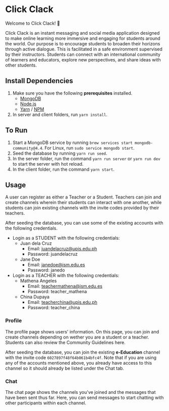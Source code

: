 # Click Clack

Welcome to Click Clack! 👋 

Click Clack is an instant messaging and social media application designed to make online learning more immersive and engaging for students around the world. Our purpose is to encourage students to broaden their horizons through active dialogue. This is facilitated in a safe environment supervised by their instructors. Students can connect with an international community of learners and educators, explore new perspectives, and share ideas with other students.

## Install Dependencies
1. Make sure you have the following **prerequisites** installed.
   - [MongoDB](https://www.mongodb.com/try)
   - [Node.js](https://nodejs.org/en/download/)
   - [Yarn](https://classic.yarnpkg.com/en/) / [NPM](https://www.npmjs.com/)
2. In server and client folders, run `yarn install`. 

## To Run 
1. Start a MongoDB service by running `brew services start mongodb-community@4.4`. For Linux, run `sudo service mongodb start`.
2. Seed the database by running `yarn run seed`.
2. In the server folder, run the command `yarn run server` or `yarn run dev` to start the server with hot reload.
3. In the client folder, run the command `yarn start`.

## Usage
A user can register as either a Teacher or a Student. Teachers can join and create channels wherein their students can interact with one another, while students can join existing channels with the invite codes provided by their teachers.

After seeding the database, you can use some of the existing accounts with the following credentials. 
- Login as a STUDENT with the following credentials: 
   - Juan dela Cruz
     * Email: juandelacruz@upis.edu.ph
     * Password: juandelacruz
  - Jane Doe 
     * Email: janedoe@ism.edu.es
     * Password: janedo
- Login as a TEACHER with the following credentials:
   - Mathena Angeles
     * Email: teachermathena@ism.edu.es
     * Password: teacher_mathena
   - China Dupaya 
     * Email: teacherchina@upis.edu.ph
     * Password: teacher_china
     
### Profile
The profile page shows users' information. On this page, you can join and create channels depending on wether you are a student or a teacher. Students can also review the Community Guidelines here.

After seeding the database, you can join the existing **e-Education** channel with the invite code `6027897f48f64b061b4bfc4f`. Note that if you are using any of the accounts mentioned above, you already have access to this channel so it should already be listed under the Chat tab.

### Chat
The chat page shows the channels you've joined and the messages that have been sent thus far. Here, you can send messages to start chatting with other participants within each channel.
